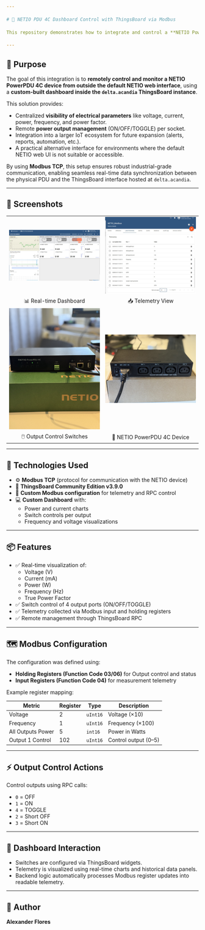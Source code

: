 ```yaml
---

# 🔌 NETIO PDU 4C Dashboard Control with ThingsBoard via Modbus

This repository demonstrates how to integrate and control a **NETIO PowerPDU 4C** over **Modbus TCP** using **ThingsBoard**, an open-source IoT platform. This project highlights how to read telemetry data and control power outputs directly through a custom dashboard.

---
```


## 🎯 Purpose

The goal of this integration is to **remotely control and monitor a NETIO PowerPDU 4C device from outside the default NETIO web interface**, using a **custom-built dashboard inside the `delta.acandia` ThingsBoard instance**.

This solution provides:
- Centralized **visibility of electrical parameters** like voltage, current, power, frequency, and power factor.
- Remote **power output management** (ON/OFF/TOGGLE) per socket.
- Integration into a larger IoT ecosystem for future expansion (alerts, reports, automation, etc.).
- A practical alternative interface for environments where the default NETIO web UI is not suitable or accessible.

By using **Modbus TCP**, this setup ensures robust industrial-grade communication, enabling seamless real-time data synchronization between the physical PDU and the ThingsBoard interface hosted at `delta.acandia`.

---

## 📸 Screenshots

<table>
  <tr>
    <td><img src="assets/NETIO-dashboard.jpg" width="400"/></td>
    <td><img src="assets/Latest-telemetry.jpg" width="400"/></td>
  </tr>
  <tr>
    <td align="center">📊 Real-time Dashboard</td>
    <td align="center">📥 Telemetry View</td>
  </tr>
  <tr>
    <td><img src="assets/Output-buttons.jpg" width="400"/></td>
    <td><img src="assets/Outputs-socket.jpg" width="400"/></td>
  </tr>
  <tr>
    <td align="center">🖱️ Output Control Switches</td>
    <td align="center">🔌 NETIO PowerPDU 4C Device</td>
  </tr>
</table>

---

## 🧰 Technologies Used

- ⚙️ **Modbus TCP** (protocol for communication with the NETIO device)
- 📡 **ThingsBoard Community Edition v3.9.0**
- 🧠 **Custom Modbus configuration** for telemetry and RPC control
- 💻 **Custom Dashboard** with:
  - Power and current charts
  - Switch controls per output
  - Frequency and voltage visualizations

---

## 📦 Features

- ✅ Real-time visualization of:
  - Voltage (V)
  - Current (mA)
  - Power (W)
  - Frequency (Hz)
  - True Power Factor
- ✅ Switch control of 4 output ports (ON/OFF/TOGGLE)
- ✅ Telemetry collected via Modbus input and holding registers
- ✅ Remote management through ThingsBoard RPC

---

## 🗺️ Modbus Configuration

The configuration was defined using:
- **Holding Registers (Function Code 03/06)** for Output control and status
- **Input Registers (Function Code 04)** for measurement telemetry

Example register mapping:

| Metric            | Register | Type   | Description             |
|-------------------|----------|--------|-------------------------|
| Voltage           | 2        | `uInt16` | Voltage (×10)           |
| Frequency         | 1        | `uInt16` | Frequency (×100)        |
| All Outputs Power | 5        | `int16`  | Power in Watts          |
| Output 1 Control  | 102      | `uInt16` | Control output (0–5)    |

---

## ⚡ Output Control Actions

Control outputs using RPC calls:
- `0` = OFF
- `1` = ON
- `4` = TOGGLE
- `2` = Short OFF
- `3` = Short ON

---

## 🧩 Dashboard Interaction

- Switches are configured via ThingsBoard widgets.
- Telemetry is visualized using real-time charts and historical data panels.
- Backend logic automatically processes Modbus register updates into readable telemetry.


---

## 🧠 Author

**Alexander Flores**  




